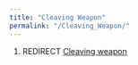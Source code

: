 ```yaml
---
title: "Cleaving Weapon"
permalink: "/Cleaving_Weapon/"
---
```


1.  REDIRECT [Cleaving weapon](Cleaving_weapon "wikilink")